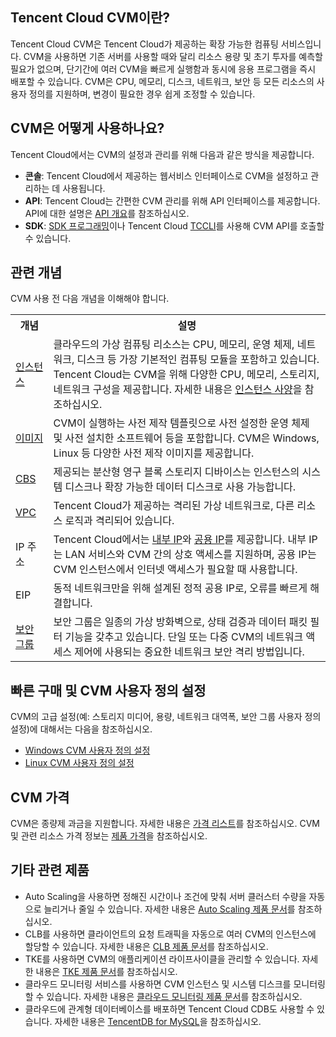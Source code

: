 ## Tencent Cloud CVM이란?

Tencent Cloud CVM은 Tencent Cloud가 제공하는 확장 가능한 컴퓨팅 서비스입니다. CVM을 사용하면 기존 서버를 사용할 때와 달리 리소스 용량 및 초기 투자를 예측할 필요가 없으며, 단기간에 여러 CVM을 빠르게 실행함과 동시에 응용 프로그램을 즉시 배포할 수 있습니다.
CVM은 CPU, 메모리, 디스크, 네트워크, 보안 등 모든 리소스의 사용자 정의를 지원하며, 변경이 필요한 경우 쉽게 조정할 수 있습니다.

## CVM은 어떻게 사용하나요?

Tencent Cloud에서는 CVM의 설정과 관리를 위해 다음과 같은 방식을 제공합니다.
- **콘솔**: Tencent Cloud에서 제공하는 웹서비스 인터페이스로 CVM을 설정하고 관리하는 데 사용됩니다.
- **API**: Tencent Cloud는 간편한 CVM 관리를 위해 API 인터페이스를 제공합니다. API에 대한 설명은 [API 개요](https://intl.cloud.tencent.com/document/api/213/15689)를 참조하십시오.
- **SDK**: [SDK 프로그래밍](https://intl.cloud.tencent.com/document/product/494)이나 Tencent Cloud [TCCLI](https://intl.cloud.tencent.com/document/product/1013)를 사용해 CVM API를 호출할 수 있습니다.

## 관련 개념

CVM 사용 전 다음 개념을 이해해야 합니다.
<table>
<tr>
<th width="12%">개념 </th><th>설명</th>
</tr>
<tr>
<td><a href="https://intl.cloud.tencent.com/document/product/213/4939">인스턴스</a></td>
<td>클라우드의 가상 컴퓨팅 리소스는 CPU, 메모리, 운영 체제, 네트워크, 디스크 등 가장 기본적인 컴퓨팅 모듈을 포함하고 있습니다. Tencent Cloud는 CVM을 위해 다양한 CPU, 메모리, 스토리지, 네트워크 구성을 제공합니다. 자세한 내용은 <a href="https://intl.cloud.tencent.com/document/product/213/11518">인스턴스 사양</a>을 참조하십시오.</td>
</tr>
<tr>
<td><a href="https://intl.cloud.tencent.com/document/product/213/4940">이미지</a></td>
<td>CVM이 실행하는 사전 제작 템플릿으로 사전 설정한 운영 체제 및 사전 설치한 소프트웨어 등을 포함합니다. CVM은 Windows, Linux 등 다양한 사전 제작 이미지를 제공합니다.</td>
</tr>
<tr>
<td><a href="https://intl.cloud.tencent.com/document/product/213/4953">CBS</a></td>
<td>제공되는 분산형 영구 블록 스토리지 디바이스는 인스턴스의 시스템 디스크나 확장 가능한 데이터 디스크로 사용 가능합니다.</td>
</tr>
<tr>
<td><a href="https://intl.cloud.tencent.com/document/product/215/535">VPC</a></td>
<td>Tencent Cloud가 제공하는 격리된 가상 네트워크로, 다른 리소스 로직과 격리되어 있습니다.</td>
</tr>
<tr>
<td>IP 주소</td>
<td>Tencent Cloud에서는 <a href="https://intl.cloud.tencent.com/doc/product/213/5225">내부 IP</a>와 <a href="https://intl.cloud.tencent.com/document/product/213/5224">공용 IP</a>를 제공합니다. 내부 IP는 LAN 서비스와 CVM 간의 상호 액세스를 지원하며, 공용 IP는 CVM 인스턴스에서 인터넷 액세스가 필요할 때 사용합니다.</td>
</tr>
<tr>
<td>EIP</td>
<td>동적 네트워크만을 위해 설계된 정적 공용 IP로, 오류를 빠르게 해결합니다.</td>
</tr>
<tr>
<td><a href="https://intl.cloud.tencent.com/document/product/213/12452">보안 그룹</a></td>
<td>보안 그룹은 일종의 가상 방화벽으로, 상태 검증과 데이터 패킷 필터 기능을 갖추고 있습니다. 단일 또는 다중 CVM의 네트워크 액세스 제어에 사용되는 중요한 네트워크 보안 격리 방법입니다.</td>
</tr>
</table>

## 빠른 구매 및 CVM 사용자 정의 설정

CVM의 고급 설정(예: 스토리지 미디어, 용량, 네트워크 대역폭, 보안 그룹 사용자 정의 설정)에 대해서는 다음을 참조하십시오.
- [Windows CVM 사용자 정의 설정](https://intl.cloud.tencent.com/document/product/213/10516)
- [Linux CVM 사용자 정의 설정](https://intl.cloud.tencent.com/document/product/213/10517)

## CVM 가격

CVM은 종량제 과금을 지원합니다. 자세한 내용은 [가격 리스트](https://intl.cloud.tencent.com/document/product/213/2176)를 참조하십시오.
CVM 및 관련 리소스 가격 정보는 [제품 가격](https://buy.cloud.tencent.com/price/cvm/overview)을 참조하십시오.

## 기타 관련 제품

- Auto Scaling을 사용하면 정해진 시간이나 조건에 맞춰 서버 클러스터 수량을 자동으로 늘리거나 줄일 수 있습니다. 자세한 내용은 [Auto Scaling 제품 문서](https://intl.cloud.tencent.com/document/product/377)를 참조하십시오.
- CLB를 사용하면 클라이언트의 요청 트래픽을 자동으로 여러 CVM의 인스턴스에 할당할 수 있습니다. 자세한 내용은 [CLB 제품 문서](https://intl.cloud.tencent.com/document/product/214)를 참조하십시오.
- TKE를 사용하면 CVM의 애플리케이션 라이프사이클을 관리할 수 있습니다. 자세한 내용은 [TKE 제품 문서](https://intl.cloud.tencent.com/document/product/457)를 참조하십시오.
- 클라우드 모니터링 서비스를 사용하면 CVM 인스턴스 및 시스템 디스크를 모니터링할 수 있습니다. 자세한 내용은 [클라우드 모니터링 제품 문서](https://intl.cloud.tencent.com/document/product/248)를 참조하십시오.
- 클라우드에 관계형 데이터베이스를 배포하면 Tencent Cloud CDB도 사용할 수 있습니다. 자세한 내용은 [TencentDB for MySQL](https://intl.cloud.tencent.com/document/product/236)을 참조하십시오.


